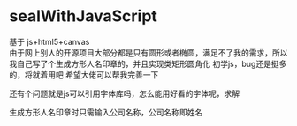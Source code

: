# sealWithJavaScript
基于 js+html5+canvas  
由于网上别人的开源项目大部分都是只有圆形或者椭圆，满足不了我的需求，所以我自己写了个生成方形人名印章的，并且实现类矩形圆角化
初学js，bug还是挺多的，将就着用吧
希望大佬可以帮我完善一下



还有个问题就是js可以引用字体库吗，怎么能用好看的字体呢，求解



生成方形人名印章时只需输入公司名称，公司名称即姓名
